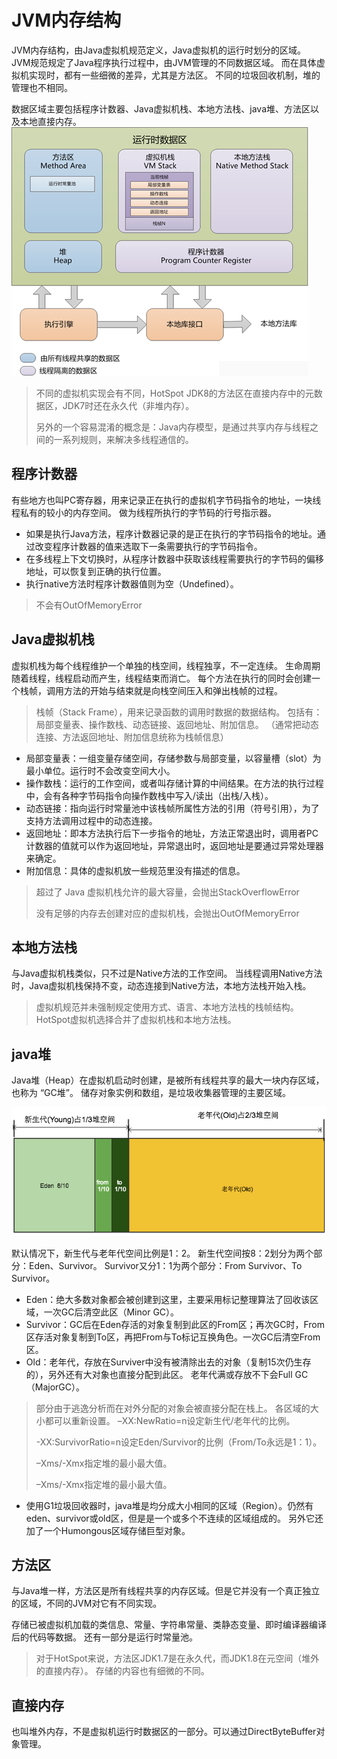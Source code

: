 # JVM内存结构
JVM内存结构，由Java虚拟机规范定义，Java虚拟机的运行时划分的区域。
JVM规范规定了Java程序执行过程中，由JVM管理的不同数据区域。
而在具体虚拟机实现时，都有一些细微的差异，尤其是方法区。
不同的垃圾回收机制，堆的管理也不相同。

数据区域主要包括程序计数器、Java虚拟机栈、本地方法栈、java堆、方法区以及本地直接内存。
![JVM内存结构](./jvm-mm.png)

> 不同的虚拟机实现会有不同，HotSpot JDK8的方法区在直接内存中的元数据区，JDK7时还在永久代（非堆内存）。
> 
> 另外的一个容易混淆的概念是：Java内存模型，是通过共享内存与线程之间的一系列规则，来解决多线程通信的。

## 程序计数器
有些地方也叫PC寄存器，用来记录正在执行的虚拟机字节码指令的地址，一块线程私有的较小的内存空间。
做为线程所执行的字节码的行号指示器。

- 如果是执行Java方法，程序计数器记录的是正在执行的字节码指令的地址。通过改变程序计数器的值来选取下一条需要执行的字节码指令。
- 在多线程上下文切换时，从程序计数器中获取该线程需要执行的字节码的偏移地址，可以恢复到正确的执行位置。
- 执行native方法时程序计数器值则为空（Undefined）。
> 不会有OutOfMemoryError

## Java虚拟机栈
虚拟机栈为每个线程维护一个单独的栈空间，线程独享，不一定连续。
生命周期随着线程，线程启动而产生，线程结束而消亡。
每个方法在执行的同时会创建一个栈帧，调用方法的开始与结束就是向栈空间压入和弹出栈帧的过程。

> 栈帧（Stack Frame），用来记录函数的调用时数据的数据结构。
> 包括有：局部变量表、操作数栈、动态链接、返回地址、附加信息。
> （通常把动态连接、方法返回地址、附加信息统称为栈帧信息）
- 局部变量表：一组变量存储空间，存储参数与局部变量，以容量槽（slot）为最小单位。运行时不会改变空间大小。
- 操作数栈：运行的工作空间，或者叫存储计算的中间结果。在方法的执行过程中，会有各种字节码指令向操作数栈中写入/读出（出栈/入栈）。
- 动态链接：指向运行时常量池中该栈帧所属性方法的引用（符号引用），为了支持方法调用过程中的动态连接。
- 返回地址：即本方法执行后下一步指令的地址，方法正常退出时，调用者PC计数器的值就可以作为返回地址，异常退出时，返回地址是要通过异常处理器来确定。
- 附加信息：具体的虚拟机放一些规范里没有描述的信息。
> 超过了 Java 虚拟机栈允许的最大容量，会抛出StackOverflowError
>
> 没有足够的内存去创建对应的虚拟机栈，会抛出OutOfMemoryError

## 本地方法栈
与Java虚拟机栈类似，只不过是Native方法的工作空间。
当线程调用Native方法时，Java虚拟机栈保持不变，动态连接到Native方法，本地方法栈开始入栈。

> 虚拟机规范并未强制规定使用方式、语言、本地方法栈的栈帧结构。
> HotSpot虚拟机选择合并了虚拟机栈和本地方法栈。

## java堆
Java堆（Heap）在虚拟机启动时创建，是被所有线程共享的最大一块内存区域，也称为 “GC堆”。
储存对象实例和数组，是垃圾收集器管理的主要区域。

![JVM堆结构](./jvm-mm-heap.png) 


默认情况下，新生代与老年代空间比例是1：2。
新生代空间按8：2划分为两个部分：Eden、Survivor。
Survivor又分1：1为两个部分：From Survivor、To Survivor。

- Eden：绝大多数对象都会被创建到这里，主要采用标记整理算法了回收该区域，一次GC后清空此区（Minor GC）。
- Survivor：GC后在Eden存活的对象复制到此区的From区；再次GC时，From区存活对象复制到To区，再把From与To标记互换角色。一次GC后清空From区。
- Old：老年代，存放在Surviver中没有被清除出去的对象（复制15次仍生存的），另外还有大对象也直接分配到此区。
老年代满或存放不下会Full GC（MajorGC）。
> 部分由于逃逸分析而在对外分配的对象会被直接分配在栈上。
> 各区域的大小都可以重新设置。
> –XX:NewRatio=n设定新生代/老年代的比例。
>
> -XX:SurvivorRatio=n设定Eden/Survivor的比例（From/To永远是1：1）。
>
> –Xms/-Xmx指定堆的最小最大值。
>
> –Xms/-Xmx指定堆的最小最大值。
- 使用G1垃圾回收器时，java堆是均分成大小相同的区域（Region）。仍然有eden、survivor或old区，但是是一个或多个不连续的区域组成的。
另外它还加了一个Humongous区域存储巨型对象。
## 方法区
与Java堆一样，方法区是所有线程共享的内存区域。但是它并没有一个真正独立的区域，不同的JVM对它有不同实现。

存储已被虚拟机加载的类信息、常量、字符串常量、类静态变量、即时编译器编译后的代码等数据。
还有一部分是运行时常量池。
> 对于HotSpot来说，方法区JDK1.7是在永久代，而JDK1.8在元空间（堆外的直接内存）。
> 存储的内容也有细微的不同。
## 直接内存
也叫堆外内存，不是虚拟机运行时数据区的一部分。可以通过DirectByteBuffer对象管理。